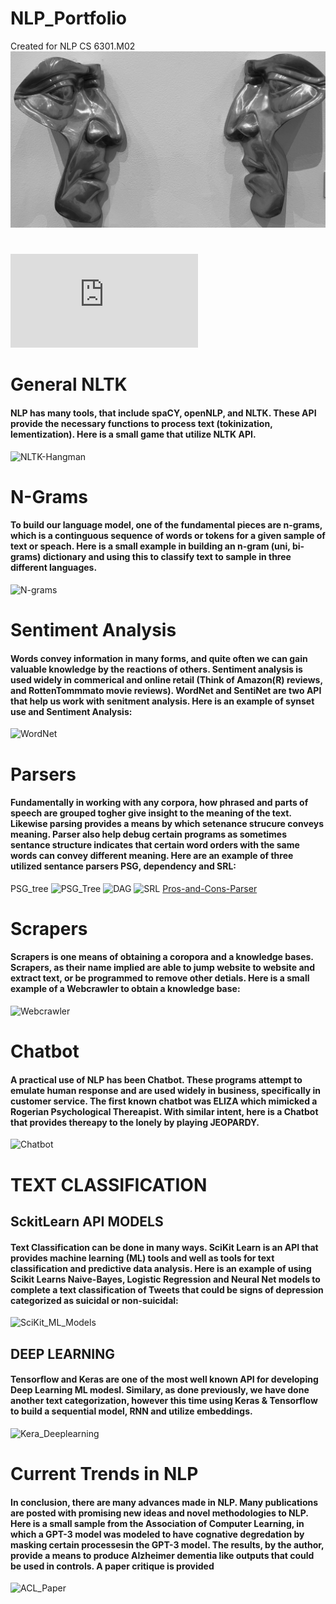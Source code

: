 # NLP_Portfolio
Created for NLP CS 6301.M02
![](https://github.com/jacobvillegas/NLP_Portfolio/blob/5b519bb4a0ea3e7cf88be617e74b1e6ac1cd4da1/IMG_0441.jpeg)
#
![Overview to NLP PDF link](https://github.com/jacobvillegas/NLP_Portfolio/raw/e8e8c411a0dde7aa6af9c66121bd179009c4f81f/OverviewofNLP.pdf)

# General NLTK
#### NLP has many tools, that include spaCY, openNLP, and NLTK. These API provide the necessary functions to process text (tokinization, lementization). Here is a small game that utilize NLTK API.
![NLTK-Hangman](https://github.com/jacobvillegas/NLP_Portfolio/tree/main/NLTK-tokenization)

# N-Grams
####  To build our language model, one of the fundamental pieces are n-grams, which is a continguous sequence of words or tokens for a given sample of text or speach. Here is a small example in building an n-gram (uni, bi-grams) dictionary and using this to classify text to sample in three different languages.
![N-grams](https://github.com/jacobvillegas/NLP_Portfolio/tree/main/N-Grams)

# Sentiment Analysis
#### Words convey information in many forms, and quite often we can gain valuable knowledge by the reactions of others. Sentiment analysis is used widely in commerical and online retail (Think of Amazon(R) reviews, and RottenTommmato movie reviews). WordNet and SentiNet are two API that help us work with senitment analysis. Here is an example of synset use and Sentiment Analysis:
![WordNet](https://github.com/jacobvillegas/NLP_Portfolio/tree/main/WordNet)

# Parsers
#### Fundamentally in working with any corpora, how phrased and parts of speech are grouped togher give insight to the meaning of the text. Likewise parsing provides a means by which setenance strucure conveys meaning. Parser also help debug certain programs as sometimes sentance structure indicates that certain word orders with the same words can convey different meaning.  Here are an example of three utilized sentance parsers PSG, dependency and SRL:
PSG_tree
![PSG_Tree](https://github.com/jacobvillegas/NLP_Portfolio/blob/main/Parsing/4711D70C-7464-4B9D-AB46-2B7F6166E29E.heic)
![DAG](https://github.com/jacobvillegas/NLP_Portfolio/blob/main/Parsing/A8AE9272-0BE8-4C7C-90A1-B2FC6185EA6B.heic)
![SRL](https://github.com/jacobvillegas/NLP_Portfolio/blob/main/Parsing/C40D5DAC-561D-4B84-9D3B-F379A6F2C9E1.heic)
[Pros-and-Cons-Parser](https://github.com/jacobvillegas/NLP_Portfolio/blob/main/Parsing/Pros%20and%20Cons%20of%20the%20parsers.pdf)


# Scrapers
#### Scrapers is one means of obtaining a coropora and a knowledge bases. Scrapers, as their name implied are able to jump website to website and extract text, or be programmed to remove other detials. Here is a small example of a Webcrawler to obtain a knowledge base:
![Webcrawler](https://github.com/jacobvillegas/NLP_Portfolio/tree/main/WebCrawler)

# Chatbot
#### A practical use of NLP has been Chatbot. These programs attempt to emulate human response and are used widely in business, specifically in customer service. The first known chatbot was ELIZA which mimicked a Rogerian Psychological Thereapist. With similar intent, here is a Chatbot that provides thereapy to the lonely by playing JEOPARDY.
![Chatbot](https://github.com/jacobvillegas/NLP_Portfolio/tree/main/Chatbot)



# TEXT CLASSIFICATION
## SckitLearn API MODELS
#### Text Classification can be done in many ways. SciKit Learn is an API that provides machine learning (ML) tools and well as tools for text classification and predictive data analysis. Here is an example of using Scikit Learns Naive-Bayes, Logistic Regression and Neural Net models to complete a text classification of Tweets that could be signs of depression categorized as suicidal or non-suicidal:
![SciKit_ML_Models](https://github.com/jacobvillegas/NLP_Portfolio/tree/main/Scikit_Deep_Learning)

## DEEP LEARNING
#### Tensorflow and Keras are one of the most well known API for developing Deep Learning ML modesl. Similary, as done previously, we have done another text categorization, however this time using Keras & Tensorflow to build a sequential model, RNN and utilize embeddings. 
![Kera_Deeplearning](https://github.com/jacobvillegas/NLP_Portfolio/tree/main/keras_deep_learning)


# Current Trends in NLP
#### In conclusion, there are many advances made in NLP. Many publications are posted with promising new ideas and novel methodologies to NLP. Here is a small sample from the Association of Computer Learning, in which a GPT-3 model was modeled to have cognative degredation by masking certain processesin the GPT-3 model. The results, by the author, provide a means to produce Alzheimer dementia like outputs that could be used in controls. A paper critique is provided
![ACL_Paper](https://github.com/jacobvillegas/NLP_Portfolio/tree/main/ACL)
